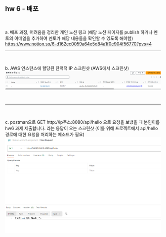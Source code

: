 ## hw 6 - 배포

<br><br>
a. 배포 과정, 어려움을 정리한 개인 노션 링크 (해당 노션 페이지를 publish 하거나 멘토의 이메일을 추가하여 멘토가 해당 내용들을 확인할 수 있도록 해야함) <br>
https://www.notion.so/6-d162ec0059a64e5d84a1f0e904f56770?pvs=4
<br><hr><br>

b. AWS 인스턴스에 할당된 탄력적 IP 스크린샷 (AWS에서 스크린샷)<br>
![alt text](image-1.png)

<br><hr><br>

c. postman으로 GET http://ip주소:8080/api/hello 으로 요청을 보냈을 때 본인이름 hw6 과제 제출합니다. 라는 응답이 오는 스크린샷 (이를 위해 프로젝트에서 api/hello 경로에 대한 요청을 처리하는 메소드가 필요)<br>
![alt text](image.png)
